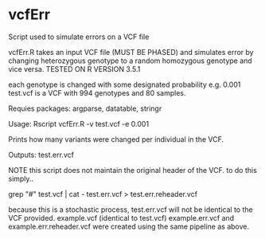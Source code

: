 # vcfErr
Script used to simulate errors on a VCF file

vcfErr.R takes an input VCF file (MUST BE PHASED) and simulates error by changing heterozygous genotype to a random homozygous genotype and vice versa.
TESTED ON R VERSION 3.5.1

each genotype is changed with some designated probability e.g. 0.001
test.vcf is a VCF with 994 genotypes and 80 samples.

Requies packages:
argparse, datatable, stringr

Usage:
Rscript vcfErr.R -v test.vcf -e 0.001

Prints how many variants were changed per individual in the VCF.

Outputs:
test.err.vcf

NOTE this script does not maintain the original header of the VCF.
to do this simply..

grep "#" test.vcf | cat - test.err.vcf > test.err.reheader.vcf

because this is a stochastic process, test.err.vcf will not be identical to the VCF provided.
example.vcf (identical to test.vcf) example.err.vcf and example.err.reheader.vcf were created using the same pipeline as above.
